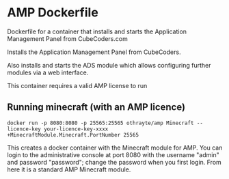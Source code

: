 # AMP Dockerfile
Dockerfile for a container that installs and starts the Application Management Panel from CubeCoders.com

Installs the Application Management Panel from CubeCoders.

Also installs and starts the ADS module which allows configuring further modules via a web interface.

This container requires a valid AMP license to run

## Running minecraft (with an AMP licence)

`docker run -p 8080:8080 -p 25565:25565 othrayte/amp Minecraft --licence-key your-licence-key-xxxx +MinecraftModule.Minecraft.PortNumber 25565`

This creates a docker container with the Minecraft module for AMP. You can login to the administrative console at port 8080 with the username "admin" and password "password"; change the password when you first login. From here it is a standard AMP Minecraft module.
